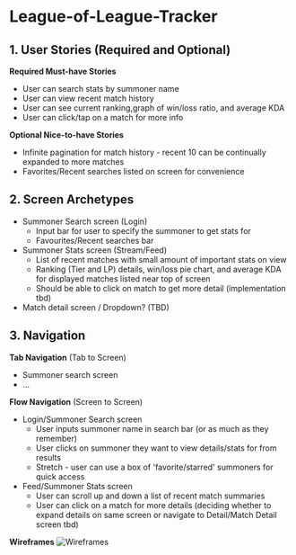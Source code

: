 # League-of-League-Tracker

## 1. User Stories (Required and Optional)

**Required Must-have Stories**

 * User can search stats by summoner name
 * User can view recent match history 
 * User can see current ranking,graph of win/loss ratio, and average KDA
 * User can click/tap on a match for more info

**Optional Nice-to-have Stories**

 * Infinite pagination for match history - recent 10 can be continually expanded to more matches
 * Favorites/Recent searches listed on screen for convenience

## 2. Screen Archetypes

 * Summoner Search screen (Login)
   * Input bar for user to specify the summoner to get stats for
   * Favourites/Recent searches bar
 * Summoner Stats screen (Stream/Feed)
   * List of recent matches with small amount of important stats on view
   * Ranking (Tier and LP) details, win/loss pie chart, and average KDA for displayed matches listed near top of screen
   * Should be able to click on match to get more detail (implementation tbd) 
 * Match detail screen / Dropdown? (TBD) 

## 3. Navigation

**Tab Navigation** (Tab to Screen)

 * Summoner search screen
 * ...

**Flow Navigation** (Screen to Screen)

 * Login/Summoner Search screen
   * User inputs summoner name in search bar (or as much as they remember)
   * User clicks on summoner they want to view details/stats for from results
   * Stretch - user can use a box of 'favorite/starred' summoners for quick access
 * Feed/Summoner Stats screen
   * User can scroll up and down a list of recent match summaries
   * User can click on a match for more details (deciding whether to expand details on same screen or navigate to Detail/Match Detail screen tbd)

**Wireframes**
<img src='https://github.com/Breakout-Room-2/lol-tracker/blob/master/wireframes.jpg' title='Wireframes' width='' alt='Wireframes' />
